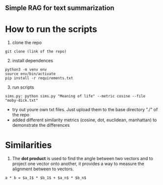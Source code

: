 ## Simple RAG for text summarization

# How to run the scripts

1. clone the repo

```
git clone (link of the repo)
```

2. install dependences

```
python3 -m venv env
source env/bin/activate
pip install -r requirements.txt
```

3. run scripts

```
sims.py: python sims.py "Meaning of life" --metric cosine --file "moby-dick.txt"
```

- try out youre own txt files. Just upload them to the base directory "./" of the repo
- added different similarity metrics (cosine, dot, euclidean, manhattan) to demonstrate the differences

# Similarities

1. The **dot product** is used to find the angle between two vectors and to project one vector onto another, it provides a way to measure the alignment between to vectors.

```
a * b = $a_1$ * $b_1$ + $a_n$ * $b_n$
```
